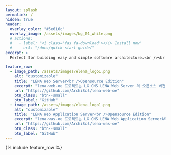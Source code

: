 ```yaml
---
layout: splash
permalink: /
hidden: true
header:
  overlay_color: "#5e616c"
  overlay_image: /assets/images/bg_01_white.png
  # actions:
  #   - label: "<i class='fas fa-download'></i> Install now"
  #     url: "/docs/quick-start-guide/"
excerpt: >
  Perfect for building easy and simple software architecture.<br /><br />
  
feature_row:
  - image_path: /assets/images/elena_logo1.png
    alt: "customizable"
    title: "LENA Web Server<br />Opensource Edition"
    excerpt: "lena-web-oe 프로젝트는 LG CNS LENA Web Server 의 오픈소스 버전입니다. Apache httpd 를 기반으로 Portable 설치파일을 제공합니다. 별도의 OS 환경에 맞춘 Compile 없이, LENA Web Server OE Package 를 다운로드하여 CLI 를 통해 서버를 설치 / 제어 할 수 있습니다. 또한 모니터링 기능을 통해 실시간 cpu 사용률 / thread 사용률 / 기동시간 등 추가정보를 제공합니다. "
    url: "https://github.com/ArchiSol/lena-web-oe"
    btn_class: "btn--small"
    btn_label: "GitHub"
  - image_path: /assets/images/elena_logo1.png
    alt: "customizable"
    title: "LENA Web Application Server<br />Opensource Edition"
    excerpt: "lena-was-oe 프로젝트는 LG CNS LENA Web Application ServerA의 오픈소스 버전입니다. "
    url: "https://github.com/ArchiSol/lena-was-oe"
    btn_class: "btn--small"
    btn_label: "GitHub"    
---
```


{% include feature_row %}
